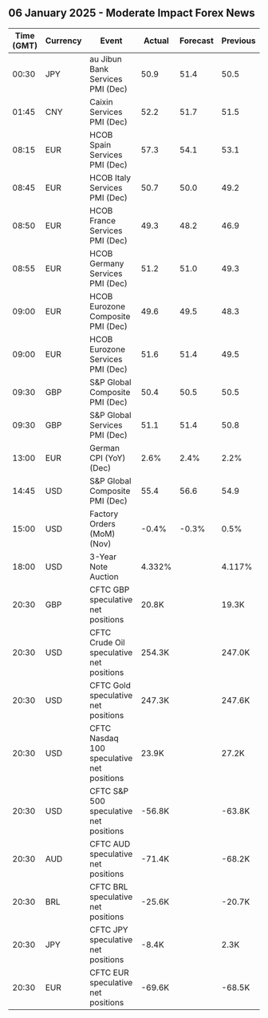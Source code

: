 ## 06 January 2025 - Moderate Impact Forex News

| Time (GMT) | Currency | Event | Actual | Forecast | Previous |
|------|----------|-------|--------|----------|----------|
| 00:30 | JPY | au Jibun Bank Services PMI (Dec) | 50.9 | 51.4 | 50.5 |
| 01:45 | CNY | Caixin Services PMI (Dec) | 52.2 | 51.7 | 51.5 |
| 08:15 | EUR | HCOB Spain Services PMI (Dec) | 57.3 | 54.1 | 53.1 |
| 08:45 | EUR | HCOB Italy Services PMI (Dec) | 50.7 | 50.0 | 49.2 |
| 08:50 | EUR | HCOB France Services PMI (Dec) | 49.3 | 48.2 | 46.9 |
| 08:55 | EUR | HCOB Germany Services PMI (Dec) | 51.2 | 51.0 | 49.3 |
| 09:00 | EUR | HCOB Eurozone Composite PMI (Dec) | 49.6 | 49.5 | 48.3 |
| 09:00 | EUR | HCOB Eurozone Services PMI (Dec) | 51.6 | 51.4 | 49.5 |
| 09:30 | GBP | S&P Global Composite PMI (Dec) | 50.4 | 50.5 | 50.5 |
| 09:30 | GBP | S&P Global Services PMI (Dec) | 51.1 | 51.4 | 50.8 |
| 13:00 | EUR | German CPI (YoY) (Dec) | 2.6% | 2.4% | 2.2% |
| 14:45 | USD | S&P Global Composite PMI (Dec) | 55.4 | 56.6 | 54.9 |
| 15:00 | USD | Factory Orders (MoM) (Nov) | -0.4% | -0.3% | 0.5% |
| 18:00 | USD | 3-Year Note Auction | 4.332% |  | 4.117% |
| 20:30 | GBP | CFTC GBP speculative net positions | 20.8K |  | 19.3K |
| 20:30 | USD | CFTC Crude Oil speculative net positions | 254.3K |  | 247.0K |
| 20:30 | USD | CFTC Gold speculative net positions | 247.3K |  | 247.6K |
| 20:30 | USD | CFTC Nasdaq 100 speculative net positions | 23.9K |  | 27.2K |
| 20:30 | USD | CFTC S&P 500 speculative net positions | -56.8K |  | -63.8K |
| 20:30 | AUD | CFTC AUD speculative net positions | -71.4K |  | -68.2K |
| 20:30 | BRL | CFTC BRL speculative net positions | -25.6K |  | -20.7K |
| 20:30 | JPY | CFTC JPY speculative net positions | -8.4K |  | 2.3K |
| 20:30 | EUR | CFTC EUR speculative net positions | -69.6K |  | -68.5K |
